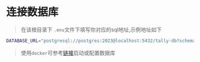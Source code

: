# 连接数据库
> 在该根目录下 `.env`文件下填写你对应的sql地址,示例地址如下
```bash
DATABASE_URL="postgresql://postgres:2023@localhost:5432/tally-db?schema=public"
```
> 使用`docker`可参考[链接](https://www.jianshu.com/p/9bb7dfa8d27e)启动或配置数据库
